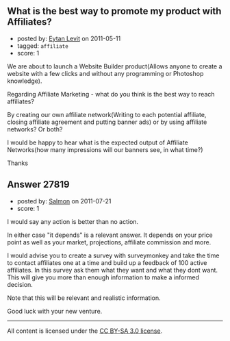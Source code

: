 ## What is the best way to promote my product with Affiliates?

- posted by: [Eytan Levit](https://stackexchange.com/users/-1/10377-eytan-levit) on 2011-05-11
- tagged: `affiliate`
- score: 1

We are about to launch a Website Builder product(Allows anyone to create a website with a few clicks and without any programming or Photoshop knowledge).

Regarding Affiliate Marketing - what do you think is the best way to reach affiliates?

By creating our own affiliate network(Writing to each potential affiliate, closing affiliate agreement and putting banner ads) or by using affiliate networks? Or both?

I would be happy to hear what is the expected output of Affiliate Networks(how many impressions will our banners see, in what time?)

Thanks




## Answer 27819

- posted by: [Salmon](https://stackexchange.com/users/-1/12021-salmon) on 2011-07-21
- score: 1

I would say any action is better than no action. 

In either case "it depends" is a relevant answer. It depends on your price point as well as your market, projections, affiliate commission and more. 

I would advise you to create a survey with surveymonkey and take the time to contact affiliates one at a time and build up a feedback of 100 active affiliates. In this survey ask them what they want and what they dont want. This will give you more than enough information to make a informed decision. 

Note that this will be relevant and realistic information. 

Good luck with your new venture. 



---

All content is licensed under the [CC BY-SA 3.0 license](https://creativecommons.org/licenses/by-sa/3.0/).
